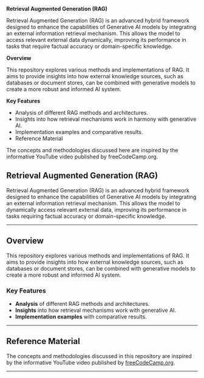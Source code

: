 **Retrieval Augmented Generation (RAG)**

Retrieval Augmented Generation (RAG) is an advanced hybrid framework designed to enhance the capabilities of Generative AI models by integrating an external information retrieval mechanism. This allows the model to access relevant external data dynamically, improving its performance in tasks that require factual accuracy or domain-specific knowledge.

**Overview**

This repository explores various methods and implementations of RAG. It aims to provide insights into how external knowledge sources, such as databases or document stores, can be combined with generative models to create a more robust and informed AI system.

**Key Features**
- Analysis of different RAG methods and architectures.
- Insights into how retrieval mechanisms work in harmony with generative AI.
- Implementation examples and comparative results.
- Reference Material

The concepts and methodologies discussed here are inspired by the informative YouTube video published by freeCodeCamp.org.

## **Retrieval Augmented Generation (RAG)**

Retrieval Augmented Generation (RAG) is an advanced hybrid framework designed to enhance the capabilities of Generative AI models by integrating an external information retrieval mechanism. This allows the model to dynamically access relevant external data, improving its performance in tasks requiring factual accuracy or domain-specific knowledge.

---

## **Overview**
This repository explores various methods and implementations of RAG. It aims to provide insights into how external knowledge sources, such as databases or document stores, can be combined with generative models to create a more robust and informed AI system.

### **Key Features**
- **Analysis** of different RAG methods and architectures.
- **Insights** into how retrieval mechanisms work with generative AI.
- **Implementation examples** with comparative results.

---

## **Reference Material**
The concepts and methodologies discussed in this repository are inspired by the informative YouTube video published by [freeCodeCamp.org](https://www.youtube.com/watch?v=sVcwVQRHIc8).

---